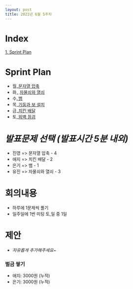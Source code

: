```yaml
---
layout: post
title: 2021년 6월 5주차
---
```


# Index

[1. Sprint Plan](#Sprint-Plan)



# Sprint Plan

- 월_[문자열 압축](https://programmers.co.kr/learn/courses/30/lessons/60057) 
- 화_ [자물쇠와 열쇠](https://programmers.co.kr/learn/courses/30/lessons/60059)
- 수_[뱀](https://www.acmicpc.net/problem/3190)
- 목_[기둥과 보 설치](https://programmers.co.kr/learn/courses/30/lessons/60061)
- 금_[치킨 배달](https://www.acmicpc.net/problem/15686)
- 토_[외벽 점검](https://programmers.co.kr/learn/courses/30/lessons/60062)



# _발표문제 선택 (발표시간 5분 내외)_

- 진영 =>  문자열 압축 - 4
- 애지 => 치킨 배달 - 2
- 은기 => 뱀 - 1
- 유진 => 자물쇠와 열쇠 - 3



# 회의내용

- 하루에 1문제씩 풀기
- 일주일에 1번 미팅 토,일 중 1일



# 제안

- _자유롭게 추가해주세요~_



### 벌금 쌓기

- 애지: 3000원 (누적)
- 은기: 3000원 (누적)
